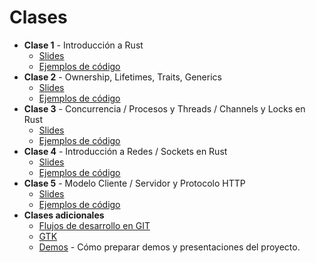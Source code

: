 # Clases

- **Clase 1** - Introducción a Rust
  - [Slides](./1-introduccion.pdf)
  - [Ejemplos de código](https://github.com/taller-1-fiuba-rust/clases_practicas/tree/main/clases/clase1)
- **Clase 2** - Ownership, Lifetimes, Traits, Generics
  - [Slides](./2-ownership.pdf)
  - [Ejemplos de código](https://github.com/taller-1-fiuba-rust/clases_practicas/tree/main/clases/clase2)
- **Clase 3** - Concurrencia / Procesos y Threads / Channels y Locks en Rust
  - [Slides](./3-concurrencia-bis.pdf)
  - [Ejemplos de código](https://github.com/taller-1-fiuba-rust/clases_practicas/tree/main/clases/clase3)
- **Clase 4** - Introducción a Redes / Sockets en Rust
  - [Slides](./4-sockets.pdf)
  - [Ejemplos de código](https://github.com/taller-1-fiuba-rust/clases_practicas/tree/main/clases/clase4)
- **Clase 5** - Modelo Cliente / Servidor y Protocolo HTTP
  - [Slides](./cliente_servidor.pdf)
  - [Ejemplos de código](./clase-05.tar.bz2)
- **Clases adicionales**
  - [Flujos de desarrollo en GIT](./git.pdf)
  - [GTK](./clase-gtk.zip)
  - [Demos](./Demos_for_dummies.pdf) - Cómo preparar demos y presentaciones del proyecto.
